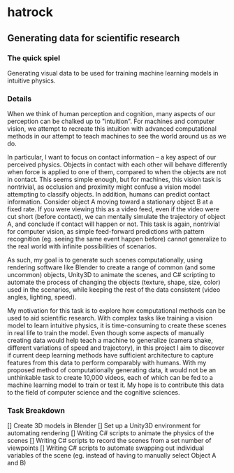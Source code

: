 # hatrock

## Generating data for scientific research

### The quick spiel
Generating visual data to be used for training machine learning models in intuitive physics.

### Details
When we think of human perception and cognition, many aspects of our perception can be chalked up to "intuition". For machines and computer vision, we attempt to recreate this intuition with advanced computational methods in our attempt to teach machines to see the world around us as we do.

In particular, I want to focus on contact information – a key aspect of our perceived physics. Objects in contact with each other will behave differently when force is applied to one of them, compared to when the objects are not in contact. This seems simple enough, but for machines, this vision task is nontrivial, as occlusion and proximity might confuse a vision model attempting to classify objects. In addition, humans can predict contact information. Consider object A moving toward a stationary object B at a fixed rate. If you were viewing this as a video feed, even if the video were cut short (before contact), we can mentally simulate the trajectory of object A, and conclude if contact will happen or not. This task is again, nontrivial for computer vision, as simple feed-forward predictions with pattern recognition (eg. seeing the same event happen before) cannot generalize to the real world with infinite possibilities of scenarios. 

As such, my goal is to generate such scenes computationally, using rendering software like Blender to create a range of common (and some uncommon) objects, Unity3D to animate the scenes, and C# scripting to automate the process of changing the objects (texture, shape, size, color) used in the scenarios, while keeping the rest of the data consistent (video angles, lighting, speed).

My motivation for this task is to explore how computational methods can be used to aid scientific research. With complex tasks like training a vision model to learn intuitive physics, it is time-consuming to create these scenes in real life to train the model. Even though some aspects of manually creating data would help teach a machine to generalize (camera shake, different variations of speed and trajectory), in this project I aim to discover if current deep learning methods have sufficient architecture to capture features from this data to perform comparably with humans. With my proposed method of computationally generating data, it would not be an unthinkable task to create 10,000 videos, each of which can be fed to a machine learning model to train or test it. My hope is to contribute this data to the field of computer science and the cognitive sciences.

### Task Breakdown
[] Create 3D models in Blender
[] Set up a Unity3D environment for automating rendering
[] Writing C# scripts to animate the physics of the scenes
[] Writing C# scripts to record the scenes from a set number of viewpoints
[] Writing C# scripts to automate swapping out individual variables of the scene (eg. instead of having to manually select Object A and B)
